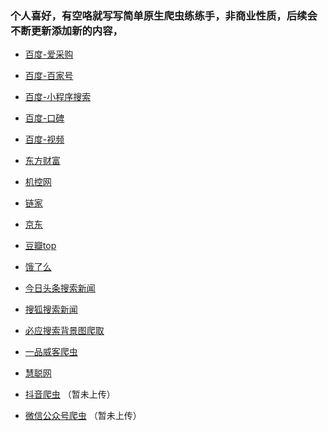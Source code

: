 ### 个人喜好，有空咯就写写简单原生爬虫练练手，非商业性质，后续会不断更新添加新的内容，


* [百度-爱采购](https://github.com/lilijiajiajiage/spider-obj/tree/master/baidu_b2b)
* [百度-百家号](https://github.com/lilijiajiajiage/spider-obj/tree/master/baidu_baijia)
* [百度-小程序搜索](https://github.com/lilijiajiajiage/spider-obj/tree/master/baidu_app)
* [百度-口碑](https://github.com/lilijiajiajiage/spider-obj/tree/master/baidu_mouth)
* [百度-视频](https://github.com/lilijiajiajiage/spider-obj/tree/master/baidu_video)
* [东方财富](https://github.com/lilijiajiajiage/spider-obj/tree/master/wealth)
* [机控网](https://github.com/lilijiajiajiage/spider-obj/tree/master/jikong)
* [链家](https://github.com/lilijiajiajiage/spider-obj/tree/master/lianjia)
* [京东](https://github.com/lilijiajiajiage/spider-obj/tree/master/jingdong)
* [豆瓣top](https://github.com/lilijiajiajiage/spider-obj/tree/master/douban)
* [饿了么](https://github.com/lilijiajiajiage/spider-obj/tree/master/eleme)
* [今日头条搜索新闻](https://github.com/lilijiajiajiage/spider-obj/tree/master/jinritoutiao)
* [搜狐搜索新闻](https://github.com/lilijiajiajiage/spider-obj/tree/master/souhu)
* [必应搜索背景图爬取](https://github.com/lilijiajiajiage/spider-obj/tree/master/biying)
* [一品威客爬虫](https://github.com/lilijiajiajiage/spider-obj/tree/master/weike)
* [慧聪网](https://github.com/lilijiajiajiage/spider-obj/tree/master/huicong)











* [抖音爬虫]() （暂未上传）
* [微信公众号爬虫]() （暂未上传）










